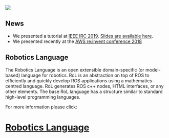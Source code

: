 
![](https://github.com/robotcaresystems/RoboticsLanguage/blob/development/RoboticsLanguage/Documentation/Assets/rol-logo.png)

## News

 - We presented a tutorial at [IEEE IRC 2019](http://irc.asia.edu.tw/2019/). [Slides are available here](https://github.com/robotcaresystems/RoboticsLanguage/blob/development/Documentation/Tutorials/IEEE-IRC-2019/README.md).
 - We presented recently at the [AWS re:invent conference 2018](https://youtu.be/HAela66zov0?t=1692)

## Robotics Language

The Robotics Language is an open extensible domain-specific (or model-based) language for robotics. RoL is an abstraction on top of ROS to efficiently and quickly develop ROS applications using a mathematics-centred language. RoL generates ROS c++ nodes, HTML interfaces, or any other elements. The base RoL language has a structure similar to standard high-level programming languages.


For more information please click:

# [Robotics Language](https://github.com/robotcaresystems/RoboticsLanguage)
